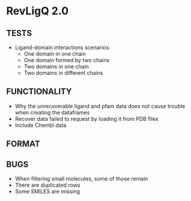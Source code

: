 # RevLigQ 2.0

## TESTS

* Ligand-domain interactions scenarios:
  * One domain in one chain
  * One domain formed by two chains
  * Two domains in one chain
  * Two domains in different chains

## FUNCTIONALITY

* Why the unrecoverable ligand and pfam data does not cause trouble when creating the dataframes
* Recover data failed to request by loading it from PDB files
* Include Chembl data

## FORMAT

## BUGS

* When filtering small molecules, some of those remain
* There are duplicated rows
* Some SMILES are missing